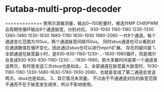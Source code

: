 # Futaba-multi-prop-decoder
=============
使用示波器测量，输出0~100舵量时，被选作MP CH的PWM会周期性循环输出8个通道脉宽，分别对应。
930-1030
1180-1180
1230-1330
1380-1480
1530-1630
1680-1780
1830-1930
1980-2080
一共8个通道。每个通道变化范围为100us，两个通道脉宽间隔150us。
同时sbus通道也可以看到对应通道数值在循环变化，因此通过sbus也可以进行mpch扩展。
存在的疑问是
1、全部通道在脉宽最小时，是930-930-1180-1230-...-1830-1980循环，但是偶尔会变成930-930-930-1180-1230-...-1830-1980，即大多数时间是第一个通道发送两次，有时是发送三次sbus也是如此。
2、全部通道在脉宽最大脉宽时，1030-1180-1180-1330-1480-1630-1780-1930-2080，也就是变成了第二通道会发送两次。sbus也是如此。
3、其它情况未测量。
不过由于不通通道对应的脉宽范围不通而不在于脉宽发生顺序，所以不影响使用。
